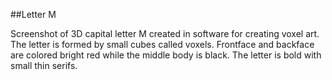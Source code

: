 ##Letter M

Screenshot of 3D capital letter M created in software for creating voxel art. The letter is formed by small cubes called voxels.
Frontface and backface are colored bright red while the middle body is black. The letter is bold with small thin serifs.
